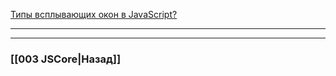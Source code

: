 [Типы всплывающих окон в JavaScript?](https://youtu.be/ngyOYuTrUk8?t=515)


___

___

### [[003 JSCore|Назад]]